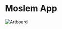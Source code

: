 # Moslem App

![Artboard](https://user-images.githubusercontent.com/87839081/134025181-15a2b2f4-ef3b-4f31-aa1f-90cbf19c0de0.png)
